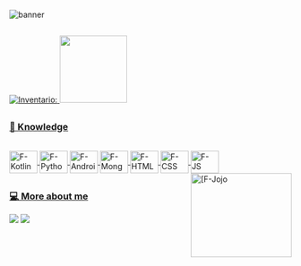 
<div style="display: inline_block"> <br>
  <img align="center" alt="banner" src="https://cdn.discordapp.com/attachments/1238679037212364811/1297641992368685076/Texto_do_seu_paragrafo.png?ex=6716aac8&is=67155948&hm=048fd80537999a513e16c266639729c8b508bacf5cd9586ff14254289bdc5e05&">
</div>

##

  <div>
  <a href="https://github.com/fraanDev">
    
  ![Inventario:](https://github-readme-stats.vercel.app/api?username=fraanDev&show_icons=true&theme=bear)
  <img height="120em" src="https://github-readme-stats.vercel.app/api/top-langs/?username=fraanDev&layout=compact&langs_count=7&theme=bear"/>
</div>

##

### 🌱 Knowledge

<div style="display: inline_block"> <br>
  <img align="center" alt="F-Kotlin" height="40" width="50" src="https://cdn.jsdelivr.net/gh/devicons/devicon@latest/icons/kotlin/kotlin-plain.svg"/>
  <img align="center" alt="F-Python" height="40" width="50" src="https://cdn.jsdelivr.net/gh/devicons/devicon@latest/icons/python/python-original.svg"/>
  <img align="center" alt="F-AndroidStudio" height="40" width="50" src="https://cdn.jsdelivr.net/gh/devicons/devicon@latest/icons/androidstudio/androidstudio-original.svg"/>
  <img align="center" alt="F-MongoDB" height="40" width="50" src="https://cdn.jsdelivr.net/gh/devicons/devicon@latest/icons/mongodb/mongodb-original.svg"/>
  <img align="center" alt="F-HTML" height="40" width="50" src="https://cdn.jsdelivr.net/gh/devicons/devicon@latest/icons/html5/html5-original.svg"/>
  <img align="center" alt="F-CSS" height="40" width="50" src="https://cdn.jsdelivr.net/gh/devicons/devicon@latest/icons/css3/css3-original.svg"/>
  <img align="center" alt="F-JS" height="40" width="50" src="https://cdn.jsdelivr.net/gh/devicons/devicon@latest/icons/javascript/javascript-original.svg"/>
   <img align="right" height="150" width="180" alt="[F-Jojo" src="https://cdn.discordapp.com/attachments/1238679037212364811/1297653966028406856/mobzinho.gif?ex=6716b5ee&is=6715646e&hm=fef7524b62ec3a6f204d95d9671dcab476f1bbf98a80ab2520da807245fd6920&"/>
</div>

##

### 💻 More about me
<div>
  <a href="https://www.linkedin.com/in/francielly-da-silva-menezes0/" target="_blank"><img src="https://img.shields.io/badge/LinkedIn-0077B5?style=for-the-badge&logo=linkedin&logoColor=white"></a>
  <a href="mailto:francielly07.1105@gmail.com" target="_blank"><img src="https://img.shields.io/badge/Gmail-333333?style=for-the-badge&logo=gmail&logoColor=red"></a>

  
</div>
